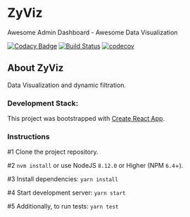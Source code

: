 # ZyViz
Awesome Admin Dashboard - Awesome Data Visualization

[![Codacy Badge](https://api.codacy.com/project/badge/Grade/80d9ac310ed94c00ae5f72200720ad52)](https://app.codacy.com/app/ahashem/ZyViz?utm_source=github.com&utm_medium=referral&utm_content=ahashem/ZyViz&utm_campaign=Badge_Grade_Dashboard)
[![Build Status](https://travis-ci.org/ahashem/ZyViz.svg?branch=master)](https://travis-ci.org/ahashem/ZyViz)
[![codecov](https://codecov.io/gh/ahashem/ZyViz/branch/master/graph/badge.svg)](https://codecov.io/gh/ahashem/ZyViz)

## About ZyViz
Data Visualization and dynamic filtration.
 

### Development Stack:
This project was bootstrapped with [Create React App](https://github.com/facebook/create-react-app).


### Instructions
#1 Clone the project repository.

#2 `nvm install` or use NodeJS `8.12.0` or Higher (NPM `6.4`+). 

#3 Install dependencies: `yarn install`

#4 Start development server: `yarn start`

#5 Additionally, to run tests: `yarn test`
